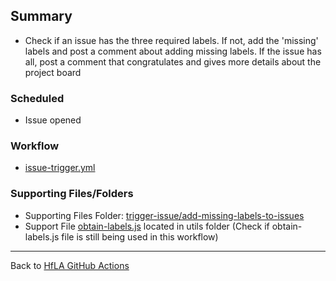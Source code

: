 ## Summary
- Check if an issue has the three required labels. If not, add the 'missing' labels and post a comment about adding missing labels. If the issue has all, post a comment that congratulates and gives more details about the project board
### Scheduled
- Issue opened 
### Workflow
- [issue-trigger.yml](https://github.com/hackforla/website/blob/gh-pages/.github/workflows/issue-trigger.yml)
### Supporting Files/Folders
- Supporting Files Folder: [trigger-issue/add-missing-labels-to-issues](https://github.com/hackforla/website/tree/gh-pages/github-actions/trigger-issue/add-missing-labels-to-issues)
- Support File [obtain-labels.js](https://github.com/hackforla/website/blob/gh-pages/github-actions/utils/obtain-labels.js) located in utils folder (Check if obtain-labels.js file is still being used in this workflow)
---
Back to [HfLA GitHub Actions](HfLA-GitHub-Actions)
